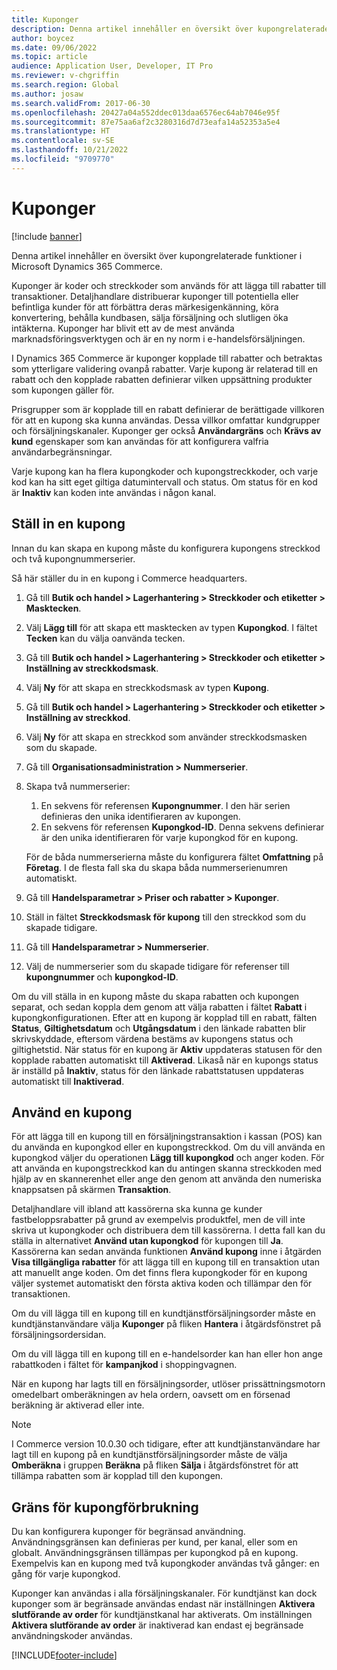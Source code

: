 ```yaml
---
title: Kuponger
description: Denna artikel innehåller en översikt över kupongrelaterade funktioner i Microsoft Dynamics 365 Commerce.
author: boycez
ms.date: 09/06/2022
ms.topic: article
audience: Application User, Developer, IT Pro
ms.reviewer: v-chgriffin
ms.search.region: Global
ms.author: josaw
ms.search.validFrom: 2017-06-30
ms.openlocfilehash: 20427a04a552ddec013daa6576ec64ab7046e95f
ms.sourcegitcommit: 87e75aa6af2c3280316d7d73eafa14a52353a5e4
ms.translationtype: HT
ms.contentlocale: sv-SE
ms.lasthandoff: 10/21/2022
ms.locfileid: "9709770"
---
```

# <a name="coupons"></a>Kuponger

[!include [banner](../includes/banner.md)]

Denna artikel innehåller en översikt över kupongrelaterade funktioner i Microsoft Dynamics 365 Commerce.

Kuponger är koder och streckkoder som används för att lägga till rabatter till transaktioner. Detaljhandlare distribuerar kuponger till potentiella eller befintliga kunder för att förbättra deras märkesigenkänning, köra konvertering, behålla kundbasen, sälja försäljning och slutligen öka intäkterna. Kuponger har blivit ett av de mest använda marknadsföringsverktygen och är en ny norm i e-handelsförsäljningen.

I Dynamics 365 Commerce är kuponger kopplade till rabatter och betraktas som ytterligare validering ovanpå rabatter. Varje kupong är relaterad till en rabatt och den kopplade rabatten definierar vilken uppsättning produkter som kupongen gäller för.

Prisgrupper som är kopplade till en rabatt definierar de berättigade villkoren för att en kupong ska kunna användas. Dessa villkor omfattar kundgrupper och försäljningskanaler. Kuponger ger också **Användargräns** och **Krävs av kund** egenskaper som kan användas för att konfigurera valfria användarbegränsningar.

Varje kupong kan ha flera kupongkoder och kupongstreckkoder, och varje kod kan ha sitt eget giltiga datumintervall och status. Om status för en kod är **Inaktiv** kan koden inte användas i någon kanal.

## <a name="set-up-a-coupon"></a>Ställ in en kupong

Innan du kan skapa en kupong måste du konfigurera kupongens streckkod och två kupongnummerserier.

Så här ställer du in en kupong i Commerce headquarters.

1. Gå till **Butik och handel \> Lagerhantering \> Streckkoder och etiketter \> Masktecken**.
1. Välj **Lägg till** för att skapa ett masktecken av typen **Kupongkod**. I fältet **Tecken** kan du välja oanvända tecken.
1. Gå till **Butik och handel \> Lagerhantering \> Streckkoder och etiketter \> Inställning av streckkodsmask**.
1. Välj **Ny** för att skapa en streckkodsmask av typen **Kupong**.
1. Gå till **Butik och handel \> Lagerhantering \> Streckkoder och etiketter \> Inställning av streckkod**.
1. Välj **Ny** för att skapa en streckkod som använder streckkodsmasken som du skapade.
1. Gå till **Organisationsadministration \> Nummerserier**.
1. Skapa två nummerserier:

    1. En sekvens för referensen **Kupongnummer**. I den här serien definieras den unika identifieraren av kupongen.
    1. En sekvens för referensen **Kupongkod-ID**. Denna sekvens definierar är den unika identifieraren för varje kupongkod för en kupong.

    För de båda nummerserierna måste du konfigurera fältet **Omfattning** på **Företag**. I de flesta fall ska du skapa båda nummerserienumren automatiskt.

1. Gå till **Handelsparametrar \> Priser och rabatter \> Kuponger**.
1. Ställ in fältet **Streckkodsmask för kupong** till den streckkod som du skapade tidigare.
1. Gå till **Handelsparametrar \> Nummerserier**.
1. Välj de nummerserier som du skapade tidigare för referenser till **kupongnummer** och **kupongkod-ID**.

Om du vill ställa in en kupong måste du skapa rabatten och kupongen separat, och sedan koppla dem genom att välja rabatten i fältet **Rabatt** i kupongkonfigurationen. Efter att en kupong är kopplad till en rabatt, fälten **Status**, **Giltighetsdatum** och **Utgångsdatum** i den länkade rabatten blir skrivskyddade, eftersom värdena bestäms av kupongens status och giltighetstid. När status för en kupong är **Aktiv** uppdateras statusen för den kopplade rabatten automatiskt till **Aktiverad**. Likaså när en kupongs status är inställd på **Inaktiv**, status för den länkade rabattstatusen uppdateras automatiskt till **Inaktiverad**.

## <a name="use-a-coupon"></a>Använd en kupong

För att lägga till en kupong till en försäljningstransaktion i kassan (POS) kan du använda en kupongkod eller en kupongstreckkod. Om du vill använda en kupongkod väljer du operationen **Lägg till kupongkod** och anger koden. För att använda en kupongstreckkod kan du antingen skanna streckkoden med hjälp av en skannerenhet eller ange den genom att använda den numeriska knappsatsen på skärmen **Transaktion**.

Detaljhandlare vill ibland att kassörerna ska kunna ge kunder fastbeloppsrabatter på grund av exempelvis produktfel, men de vill inte skriva ut kupongkoder och distribuera dem till kassörerna. I detta fall kan du ställa in alternativet **Använd utan kupongkod** för kupongen till **Ja**. Kassörerna kan sedan använda funktionen **Använd kupong** inne i åtgärden **Visa tillgängliga rabatter** för att lägga till en kupong till en transaktion utan att manuellt ange koden. Om det finns flera kupongkoder för en kupong väljer systemet automatiskt den första aktiva koden och tillämpar den för transaktionen.

Om du vill lägga till en kupong till en kundtjänstförsäljningsorder måste en kundtjänstanvändare välja **Kuponger** på fliken **Hantera** i åtgärdsfönstret på försäljningsordersidan.

Om du vill lägga till en kupong till en e-handelsorder kan han eller hon ange rabattkoden i fältet för **kampanjkod** i shoppingvagnen.

När en kupong har lagts till en försäljningsorder, utlöser prissättningsmotorn omedelbart omberäkningen av hela ordern, oavsett om en försenad beräkning är aktiverad eller inte.

> [!NOTE]
> I Commerce version 10.0.30 och tidigare, efter att kundtjänstanvändare har lagt till en kupong på en kundtjänstförsäljningsorder måste de välja **Omberäkna** i gruppen **Beräkna** på fliken **Sälja** i åtgärdsfönstret för att tillämpa rabatten som är kopplad till den kupongen.

## <a name="coupon-usage-limit"></a>Gräns för kupongförbrukning

Du kan konfigurera kuponger för begränsad användning. Användningsgränsen kan definieras per kund, per kanal, eller som en globalt. Användningsgränsen tillämpas per kupongkod på en kupong. Exempelvis kan en kupong med två kupongkoder användas två gånger: en gång för varje kupongkod.

Kuponger kan användas i alla försäljningskanaler. För kundtjänst kan dock kuponger som är begränsade användas endast när inställningen **Aktivera slutförande av order** för kundtjänstkanal har aktiverats. Om inställningen **Aktivera slutförande av order** är inaktiverad kan endast ej begränsade användningskoder användas.

[!INCLUDE[footer-include](../includes/footer-banner.md)]
